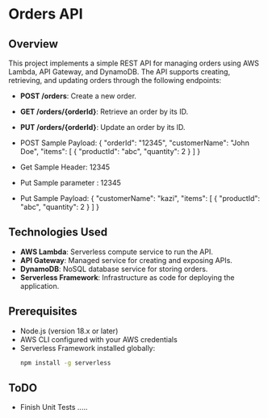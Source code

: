 # Orders API

## Overview

This project implements a simple REST API for managing orders using AWS Lambda, API Gateway, and DynamoDB. The API supports creating, retrieving, and updating orders through the following endpoints:

- **POST /orders**: Create a new order.
- **GET /orders/{orderId}**: Retrieve an order by its ID.
- **PUT /orders/{orderId}**: Update an order by its ID.

- POST Sample Payload: 
{
  "orderId": "12345",
  "customerName": "John Doe",
  "items": [
    {
      "productId": "abc",
      "quantity": 2
    }
  ]
}

- Get Sample Header: 12345

- Put Sample parameter : 12345
- Put Sample Payload:
{
  "customerName": "kazi",
  "items": [
    {
      "productId": "abc",
      "quantity": 2
    }
  ]
}

## Technologies Used

- **AWS Lambda**: Serverless compute service to run the API.
- **API Gateway**: Managed service for creating and exposing APIs.
- **DynamoDB**: NoSQL database service for storing orders.
- **Serverless Framework**: Infrastructure as code for deploying the application.

## Prerequisites

- Node.js (version 18.x or later)
- AWS CLI configured with your AWS credentials
- Serverless Framework installed globally:
  ```bash
  npm install -g serverless

## ToDO

- Finish Unit Tests .....
